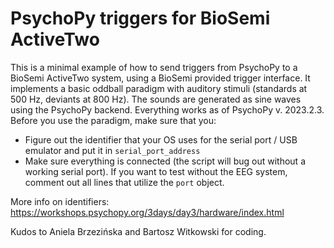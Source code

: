 # PsychoPy triggers for BioSemi ActiveTwo

This is a minimal example of how to send triggers from PsychoPy to a BioSemi ActiveTwo system, using a BioSemi provided trigger interface. It implements a basic oddball paradigm with auditory stimuli (standards at 500 Hz,  deviants at 800 Hz). The sounds are generated as sine waves using the PsychoPy backend. Everything works as of PsychoPy v. 2023.2.3. Before you use the paradigm, make sure that you:

- Figure out the identifier that your OS uses for the serial port / USB emulator and put it in `serial_port_address`
- Make sure everything is connected (the script will bug out without a working serial port). If you want to test without the EEG system, comment out all lines that utilize the `port` object.

More info on identifiers: <https://workshops.psychopy.org/3days/day3/hardware/index.html>

Kudos to Aniela Brzezińska and Bartosz Witkowski for coding.
